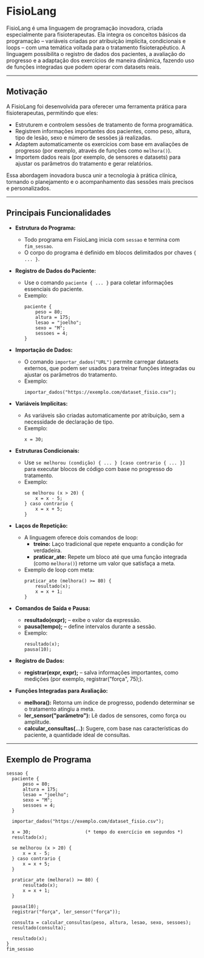 # FisioLang

FisioLang é uma linguagem de programação inovadora, criada especialmente para fisioterapeutas. Ela integra os conceitos básicos da programação – variáveis criadas por atribuição implícita, condicionais e loops – com uma temática voltada para o tratamento fisioterapêutico. A linguagem possibilita o registro de dados dos pacientes, a avaliação do progresso e a adaptação dos exercícios de maneira dinâmica, fazendo uso de funções integradas que podem operar com datasets reais.

---

## Motivação

A FisioLang foi desenvolvida para oferecer uma ferramenta prática para fisioterapeutas, permitindo que eles:
- Estruturem e controlem sessões de tratamento de forma programática.
- Registrem informações importantes dos pacientes, como peso, altura, tipo de lesão, sexo e número de sessões já realizadas.
- Adaptem automaticamente os exercícios com base em avaliações de progresso (por exemplo, através de funções como `melhora()`).
- Importem dados reais (por exemplo, de sensores e datasets) para ajustar os parâmetros do tratamento e gerar relatórios.

Essa abordagem inovadora busca unir a tecnologia à prática clínica, tornando o planejamento e o acompanhamento das sessões mais precisos e personalizados.

---

## Principais Funcionalidades

- **Estrutura do Programa:**
  - Todo programa em FisioLang inicia com `sessao` e termina com `fim_sessao`.
  - O corpo do programa é definido em blocos delimitados por chaves `{ ... }`.

- **Registro de Dados do Paciente:**
  - Use o comando `paciente { ... }` para coletar informações essenciais do paciente.
  - Exemplo:
    ```plaintext
    paciente {
        peso = 80;
        altura = 175;
        lesao = "joelho";
        sexo = "M";
        sessoes = 4;
    }
    ```

- **Importação de Dados:**
  - O comando `importar_dados("URL")` permite carregar datasets externos, que podem ser usados para treinar funções integradas ou ajustar os parâmetros do tratamento.
  - Exemplo:
    ```plaintext
    importar_dados("https://exemplo.com/dataset_fisio.csv");
    ```

- **Variáveis Implícitas:**
  - As variáveis são criadas automaticamente por atribuição, sem a necessidade de declaração de tipo.
  - Exemplo:
    ```plaintext
    x = 30;
    ```

- **Estruturas Condicionais:**
  - Use `se melhorou (condição) { ... } [caso contrario { ... }]` para executar blocos de código com base no progresso do tratamento.
  - Exemplo:
    ```plaintext
    se melhorou (x > 20) {
        x = x - 5;
    } caso contrario {
        x = x + 5;
    }
    ```

- **Laços de Repetição:**
  - A linguagem oferece dois comandos de loop:
    - **treino:** Laço tradicional que repete enquanto a condição for verdadeira.
    - **praticar_ate:** Repete um bloco até que uma função integrada (como `melhora()`) retorne um valor que satisfaça a meta.
  - Exemplo de loop com meta:
    ```plaintext
    praticar_ate (melhora() >= 80) {
        resultado(x);
        x = x + 1;
    }
    ```

- **Comandos de Saída e Pausa:**
  - **resultado(expr);** – exibe o valor da expressão.
  - **pausa(tempo);** – define intervalos durante a sessão.
  - Exemplo:
    ```plaintext
    resultado(x);
    pausa(10);
    ```

- **Registro de Dados:**
  - **registrar(expr, expr);** – salva informações importantes, como medições (por exemplo, registrar("força", 75);).

- **Funções Integradas para Avaliação:**
  - **melhora():** Retorna um índice de progresso, podendo determinar se o tratamento atingiu a meta.
  - **ler_sensor("parâmetro"):** Lê dados de sensores, como força ou amplitude.
  - **calcular_consultas(...):** Sugere, com base nas características do paciente, a quantidade ideal de consultas.

---

## Exemplo de Programa

```plaintext
sessao {
  paciente {
      peso = 80;
      altura = 175;
      lesao = "joelho";
      sexo = "M";
      sessoes = 4;
  }
  
  importar_dados("https://exemplo.com/dataset_fisio.csv");
  
  x = 30;                    (* tempo do exercício em segundos *)
  resultado(x);

  se melhorou (x > 20) {
      x = x - 5;
  } caso contrario {
      x = x + 5;
  }

  praticar_ate (melhora() >= 80) {
      resultado(x);
      x = x + 1;
  }
  
  pausa(10);
  registrar("força", ler_sensor("força"));

  consulta = calcular_consultas(peso, altura, lesao, sexo, sessoes);
  resultado(consulta);
  
  resultado(x);
}
fim_sessao
